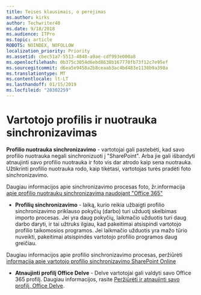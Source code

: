 ```yaml
---
title: Teisės klausimais, o perėjimas
ms.author: kirks
author: Techwriter40
ms.date: 9/18/2018
ms.audience: ITPro
ms.topic: article
ROBOTS: NOINDEX, NOFOLLOW
localization_priority: Priority
ms.assetid: cbec51a7-5513-4848-a9ae-cdf993e000a8
ms.openlocfilehash: 0b375c3054d6ebd8638b167770fb73f12c7e95ef
ms.sourcegitcommit: d6ea5e9458a2b8ceaab3ac4bd483e1130b9a398a
ms.translationtype: MT
ms.contentlocale: lt-LT
ms.lasthandoff: 01/15/2019
ms.locfileid: "28302259"
---
```

# <a name="user-profile-and-photo-synchronization"></a>Vartotojo profilis ir nuotrauka sinchronizavimas

 **Profilio nuotrauka sinchronizavimo** - vartotojai gali pastebėti, kad savo profilio nuotrauka negali sinchronizuoti į "SharePoint". Arba jie gali išbandyti atnaujinti savo profilio nuotrauka ir foto vis dar atrodo kaip sena nuotrauka. Užtikrinti profilio nuotrauka rodo, kaip tikėtasi, vartotojas turės pradėti foto sinchronizavimo. 
  
Daugiau informacijos apie sinchronizavimo procesas foto, žr.informacija [apie profilio nuotraukų sinchronizavimą naudojant "Office 365"](https://go.microsoft.com/fwlink/?linkid=2022634)
  
- **Profilių sinchronizavimo** - laiką, kurio reikia užbaigti profilio sinchronizavimo priklauso pokyčių (darbo) turi užduotį skelbimas importo procesas. Jei yra daug pokyčių, laikmačio užduotis turi daug darbo daryti, ir tai užtruks ilgiau, kad pakeitimai atsispindi vartotojo profilio taikomosios programos. Jei laikmačio užduotis yra mažo tūrio nuveikti, pakeitimai atsispindės vartotojo profilio programos daug greičiau. 
  
Daugiau informacijos apie profilio sinchronizavimo procesas, peržiūrėti [informaciją apie vartotojo profilio sinchronizavimo SharePoint Online](https://go.microsoft.com/fwlink/?linkid=2022639)
    
- **Atnaujinti profilį Office Delve** - Delve vartotojai gali valdyti savo Office 365 profilį. Daugiau informacijos, rasite [Peržiūrėti ir atnaujinti savo profilį, Office Delve](https://support.office.com/en-us/article/View-and-update-your-profile-in-Office-Delve-4e84343b-eedf-45a1-aeb9-8627ccca14ba).
    


